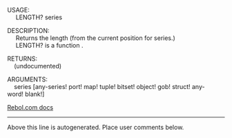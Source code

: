 USAGE:  
&nbsp;&nbsp;&nbsp;&nbsp;&nbsp;LENGTH?&nbsp;series&nbsp;  
  
DESCRIPTION:  
&nbsp;&nbsp;&nbsp;&nbsp;&nbsp;Returns&nbsp;the&nbsp;length&nbsp;(from&nbsp;the&nbsp;current&nbsp;position&nbsp;for&nbsp;series.)  
&nbsp;&nbsp;&nbsp;&nbsp;&nbsp;LENGTH?&nbsp;is&nbsp;a&nbsp;function&nbsp;.  
  
RETURNS:  
&nbsp;&nbsp;&nbsp;&nbsp;(undocumented)  
  
ARGUMENTS:  
&nbsp;&nbsp;&nbsp;&nbsp;series&nbsp;[any-series!&nbsp;port!&nbsp;map!&nbsp;tuple!&nbsp;bitset!&nbsp;object!&nbsp;gob!&nbsp;struct!&nbsp;any-word!&nbsp;blank!]  

[Rebol.com docs](http://www.rebol.com/r3/docs/functions/length-q.html)
___
Above this line is autogenerated. Place user comments below.